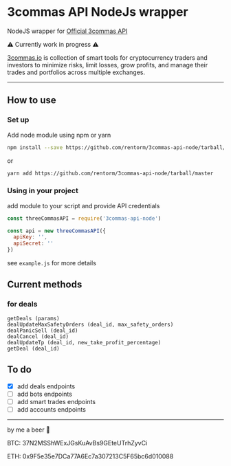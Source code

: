 # 3commas API NodeJs wrapper

NodeJS wrapper for [Official 3commas API](https://github.com/3commas-io/3commas-official-api-docs/) 

⚠️ Currently work in progress ⚠️

[3commas.io](https://3commas.io/?c=3cnode) is collection of smart tools for cryptocurrency traders and investors to minimize risks, limit losses, grow profits, and manage their trades and portfolios across multiple exchanges.

---

## How to use

### Set up

Add node module using npm or yarn

```bash
npm install --save https://github.com/rentorm/3commas-api-node/tarball/master
```

or 

```bash
yarn add https://github.com/rentorm/3commas-api-node/tarball/master
```

### Using in your project

add module to your script and provide API credentials

```js
const threeCommasAPI = require('3commas-api-node')

const api = new threeCommasAPI({
  apiKey: '',
  apiSecret: ''
})
```

see `example.js` for more details 

## Current methods

### for deals

```
getDeals (params)
dealUpdateMaxSafetyOrders (deal_id, max_safety_orders)
dealPanicSell (deal_id)
dealCancel (deal_id)
dealUpdateTp (deal_id, new_take_profit_percentage)
getDeal (deal_id)
```

## To do

- [x] add deals endpoints
- [ ] add bots endpoints
- [ ] add smart trades endpoints
- [ ] add accounts endpoints

---

by me a beer 🍺

BTC: 37N2MSShWExJGsKuAvBs9GEteUTrhZyvCi

ETH: 0x9F5e35e7DCa77A6Ec7a307213C5F65bc6d010088
